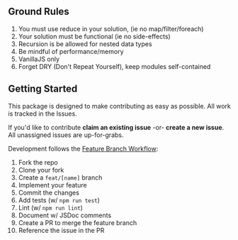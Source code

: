 ## Ground Rules

1. You must use reduce in your solution, (ie no map/filter/foreach)
2. Your solution must be functional (ie no side-effects)
3. Recursion is be allowed for nested data types
4. Be mindful of performance/memory
5. VanillaJS only
6. Forget DRY (Don't Repeat Yourself), keep modules self-contained

## Getting Started

This package is designed to make contributing as easy as possible. All work is tracked in the Issues.

If you'd like to contribute **claim an existing issue** -or- **create a new issue**. All unassigned issues are up-for-grabs.

Development follows the [Feature Branch Workflow][feature-workflow]:

1. Fork the repo
2. Clone your fork
3. Create a `feat/[name]` branch
4. Implement your feature
5. Commit the changes
6. Add tests (w/ `npm run test`)
7. Lint (w/ `npm run lint`)
8. Document w/ JSDoc comments
9. Create a PR to merge the feature branch
10. Reference the issue in the PR

[feature-workflow]: https://www.atlassian.com/git/tutorials/comparing-workflows/feature-branch-workflow
